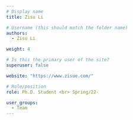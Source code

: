 ```yaml
---
# Display name
title: Zisu Li

# Username (this should match the folder name)
authors:
  - Zisu Li

weight: 4

# Is this the primary user of the site?
superuser: false

website: "https://www.zisue.com/"

# Role/position
role: Ph.D. Student <br> Spring/22-

user_groups:
  - Team
---
```

